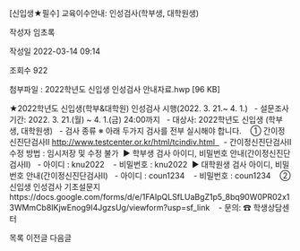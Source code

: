 [신입생★필수] 교육이수안내: 인성검사(학부생, 대학원생)



작성자
임초록


작성일
2022-03-14 09:14


조회수
922


첨부파일 : 2022학년도 신입생 인성검사 안내자료.hwp [96 KB]


﻿﻿﻿﻿﻿★2022학년도 신입생(학부&대학원) 인성검사 시행(2022. 3. 21.~ 4. 1.)   - 설문조사 기간: 2022. 3. 21.(월) ~ 4. 1.(금) 24:00까지   - 대상사: 2022학년도 신입생 (학부생, 대학원생)   - 검사 종류 ※ 아래 두가지 검사를 전부 실시해야 합니다.    ① 간이정신진단검사Ⅱ http://www.testcenter.or.kr/html/tcindiv.html    - 간이정신진단검사Ⅱ 수정 방법 : 임시저장 및 수정 불가  ▶ 학부생 검사 아이디, 비밀번호 안내(간이정신진단검사Ⅱ)   - 아이디 : knu2022    - 비밀번호 : knu2022  ▶ 대학원생 검사 아이디, 비밀번호 안내(간이정신진단검사Ⅱ)   - 아이디 : coun1234    - 비밀번호 : coun1234    ② 신입생 인성검사 기초설문지https://docs.google.com/forms/d/e/1FAIpQLSfLUaBgZ1p5\_8bq90W0PR02x13WMmCb8IKjwEnog9I4JgzsUg/viewform?usp=sf\_link    - 문의: ☎ 학생상담센터 





목록
이전글
다음글




